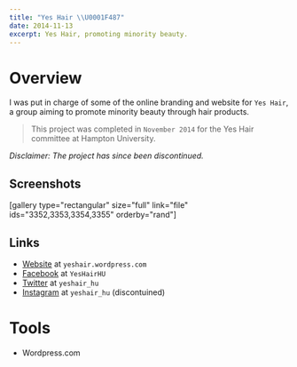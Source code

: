 ```yaml
---
title: "Yes Hair \\U0001F487"
date: 2014-11-13
excerpt: Yes Hair, promoting minority beauty.
---
```


Overview
========

I was put in charge of some of the online branding and website for
`Yes Hair`, a group aiming to promote minority beauty through hair
products.

> This project was completed in `November 2014` for the Yes Hair
> committee at Hampton University.

*Disclaimer: The project has since been discontinued.*

Screenshots
-----------

\[gallery type="rectangular" size="full" link="file"
ids="3352,3353,3354,3355" orderby="rand"\]

Links
-----

- [Website](https://yeshair.wordpress.com/ "Yes Hair") at
    `yeshair.wordpress.com`
- [Facebook](https://www.facebook.com/YesHairHU/ "Yes Hair - Facebook")
    at `YesHairHU`
- [Twitter](https://twitter.com/yeshair_hu "Yes Hair - Twitter") at
    `yeshair_hu`
- [Instagram](https://instagram.com/yeshair_hu/ "Yes Hair - Instagram")
    at `yeshair_hu` (discontuined)

Tools
=====

-   Wordpress.com
